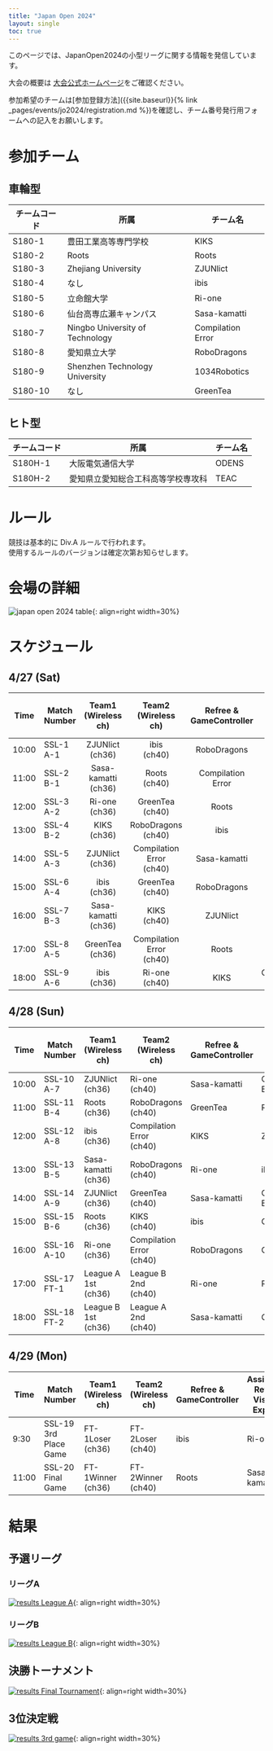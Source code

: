 ```yaml
---
title: "Japan Open 2024"
layout: single
toc: true
---
```


このページでは、JapanOpen2024の小型リーグに関する情報を発信しています。

大会の概要は [大会公式ホームページ](https://www.robocup.or.jp/JapanOpen2024/)をご確認ください。

参加希望のチームは[参加登録方法]({{site.baseurl}}{% link _pages/events/jo2024/registration.md %})を確認し、チーム番号発行用フォームへの記入をお願いします。

# 参加チーム
## 車輪型

|チームコード|所属|チーム名|
|---|---|---|
|S180-1|豊田工業高等専門学校|KIKS|
|S180-2|Roots|Roots|
|S180-3|Zhejiang University|ZJUNlict|
|S180-4|なし|ibis|
|S180-5|立命館大学|Ri-one|
|S180-6|仙台高専広瀬キャンパス|Sasa-kamatti|
|S180-7|Ningbo University of Technology|Compilation Error|
|S180-8|愛知県立大学|RoboDragons|
|S180-9|Shenzhen Technology University|1034Robotics|
|S180-10|なし|GreenTea|



## ヒト型

|チームコード|所属|チーム名|
|---|---|---|
|S180H-1|大阪電気通信大学|ODENS|
|S180H-2|愛知県立愛知総合工科高等学校専攻科|TEAC|


# ルール
競技は基本的に Div.A ルールで行われます。  
使用するルールのバージョンは確定次第お知らせします。

# 会場の詳細
![japan open 2024 table](images/map_s180.png){: align=right width=30%}

# スケジュール
## 4/27 (Sat)
| Time  | Match Number | Team1<br>(Wireless ch) | Team2<br>(Wireless ch)      | Refree &<br>GameController | Assistant Ref. &<br>Vision Expert | 
| ----- | ------------ |:----------------------:|:---------------------------:|:--------------------------:|:---------------------------------:| 
| 10:00 | SSL-1<br>A-1 | ZJUNlict<br>(ch36)     | ibis<br>(ch40)              | RoboDragons                | KIKS                              | 
| 11:00 | SSL-2<br>B-1 | Sasa-kamatti<br>(ch36) | Roots<br>(ch40)             | Compilation Error          | ibis                              | 
| 12:00 | SSL-3<br>A-2 | Ri-one<br>(ch36)       | GreenTea<br>(ch40)          | Roots                      | ZJUNlict                          | 
| 13:00 | SSL-4<br>B-2 | KIKS<br>(ch36)         | RoboDragons<br>(ch40)       | ibis                       | Ri-one                            | 
| 14:00 | SSL-5<br>A-3 | ZJUNlict<br>(ch36)     | Compilation Error<br>(ch40) | Sasa-kamatti               | KIKS                              | 
| 15:00 | SSL-6<br>A-4 | ibis<br>(ch36)         | GreenTea<br>(ch40)          | RoboDragons                | Roots                             | 
| 16:00 | SSL-7<br>B-3 | Sasa-kamatti<br>(ch36) | KIKS<br>(ch40)              | ZJUNlict                   | Ri-one                            | 
| 17:00 | SSL-8<br>A-5 | GreenTea<br>(ch36)     | Compilation Error<br>(ch40) | Roots                      | Sasa-kamatti                      | 
| 18:00 | SSL-9<br>A-6 | ibis<br>(ch36)         | Ri-one<br>(ch40)            | KIKS                       | Compilation Error                 | 

## 4/28 (Sun)
| Time  | Match Number   | Team1<br>(Wireless ch) | Team2<br>(Wireless ch)      | Refree &<br>GameController | Assistant Ref. &<br>Vision Expert | 
| ----- | -------------- | ---------------------- | --------------------------- | -------------------------- | --------------------------------- | 
| 10:00 | SSL-10<br>A-7  | ZJUNlict<br>(ch36)     | Ri-one<br>(ch40)            | Sasa-kamatti               | Compilation Error                 | 
| 11:00 | SSL-11<br>B-4  | Roots<br>(ch36)        | RoboDragons<br>(ch40)       | GreenTea                   | Ri-one                            | 
| 12:00 | SSL-12<br>A-8  | ibis<br>(ch36)         | Compilation Error<br>(ch40) | KIKS                       | ZJUNlict                          | 
| 13:00 | SSL-13<br>B-5  | Sasa-kamatti<br>(ch36) | RoboDragons<br>(ch40)       | Ri-one                     | ibis                              | 
| 14:00 | SSL-14<br>A-9  | ZJUNlict<br>(ch36)     | GreenTea<br>(ch40)          | Sasa-kamatti               | Compilation Error                 | 
| 15:00 | SSL-15<br>B-6  | Roots<br>(ch36)        | KIKS<br>(ch40)              | ibis                       | GreenTea                          | 
| 16:00 | SSL-16<br>A-10 | Ri-one<br>(ch36)       | Compilation Error<br>(ch40) | RoboDragons                | GreenTea                          | 
| 17:00 | SSL-17<br>FT-1 | League A 1st<br>(ch36) | League B 2nd<br>(ch40)      | Ri-one                     | Roots                             | 
| 18:00 | SSL-18<br>FT-2 | League B 1st<br>(ch36) | League A 2nd<br>(ch40)      | Sasa-kamatti               | GreenTea                          | 

## 4/29 (Mon)
| Time  | Match Number             | Team1<br>(Wireless ch)| Team2<br>(Wireless ch)| Refree &<br>GameController | Assistant Ref. &<br>Vision Expert | 
| ----- | ------------------------ | --------------------- | --------------------- | -------------------------- | --------------------------------- | 
| 9:30  | SSL-19<br>3rd Place Game | FT-1Loser<br>(ch36)   | FT-2Loser<br>(ch40)   | ibis                       | Ri-one                            | 
| 11:00 | SSL-20<br>Final Game     | FT-1Winner<br>(ch36)  | FT-2Winner<br>(ch40)  | Roots                      | Sasa-kamatti                      | 


# 結果
## 予選リーグ
### リーグA
[![results League A](images/league_a_results.png)](images/league_a_results.png){: align=right width=30%}


### リーグB
[![results League B](images/league_b_results.png)](images/league_b_results.png){: align=right width=30%}



## 決勝トーナメント
[![results Final Tournament](images/final_tournament_results.png)](images/final_tournament_results.png){: align=right width=30%}


## 3位決定戦
[![results 3rd game](images/3rd_place_game_results.png)](images/3rd_place_game_results.png){: align=right width=30%}

